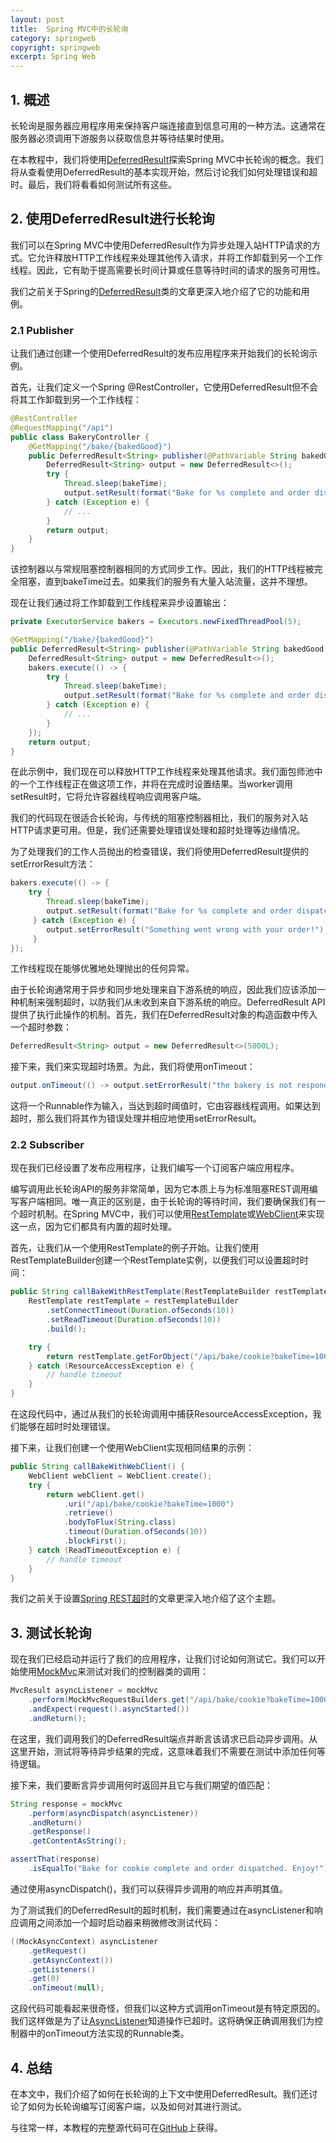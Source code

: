 ```yaml
---
layout: post
title:  Spring MVC中的长轮询
category: springweb
copyright: springweb
excerpt: Spring Web
---
```


## 1. 概述

长轮询是服务器应用程序用来保持客户端连接直到信息可用的一种方法。这通常在服务器必须调用下游服务以获取信息并等待结果时使用。

在本教程中，我们将使用[DeferredResult](https://docs.spring.io/spring-framework/docs/current/javadoc-api/org/springframework/web/context/request/async/DeferredResult.html)探索Spring MVC中长轮询的概念。我们将从查看使用DeferredResult的基本实现开始，然后讨论我们如何处理错误和超时。最后，我们将看看如何测试所有这些。 

## 2. 使用DeferredResult进行长轮询

我们可以在Spring MVC中使用DeferredResult作为异步处理入站HTTP请求的方式。它允许释放HTTP工作线程来处理其他传入请求，并将工作卸载到另一个工作线程。因此，它有助于提高需要长时间计算或任意等待时间的请求的服务可用性。

我们之前关于Spring的[DeferredResult](https://www.baeldung.com/spring-deferred-result)类的文章更深入地介绍了它的功能和用例。

### 2.1 Publisher

让我们通过创建一个使用DeferredResult的发布应用程序来开始我们的长轮询示例。 

首先，让我们定义一个Spring @RestController，它使用DeferredResult但不会将其工作卸载到另一个工作线程：

```java
@RestController
@RequestMapping("/api")
public class BakeryController {
    @GetMapping("/bake/{bakedGood}")
    public DeferredResult<String> publisher(@PathVariable String bakedGood, @RequestParam Integer bakeTime) {
        DeferredResult<String> output = new DeferredResult<>();
        try {
            Thread.sleep(bakeTime);
            output.setResult(format("Bake for %s complete and order dispatched. Enjoy!", bakedGood));
        } catch (Exception e) {
            // ...
        }
        return output;
    }
}
```

该控制器以与常规阻塞控制器相同的方式同步工作。因此，我们的HTTP线程被完全阻塞，直到bakeTime过去。如果我们的服务有大量入站流量，这并不理想。

现在让我们通过将工作卸载到工作线程来异步设置输出：

```java
private ExecutorService bakers = Executors.newFixedThreadPool(5);

@GetMapping("/bake/{bakedGood}")
public DeferredResult<String> publisher(@PathVariable String bakedGood, @RequestParam Integer bakeTime) {
    DeferredResult<String> output = new DeferredResult<>();
    bakers.execute(() -> {
        try {
            Thread.sleep(bakeTime);
            output.setResult(format("Bake for %s complete and order dispatched. Enjoy!", bakedGood));
        } catch (Exception e) {
            // ...
        }
    });
    return output;
}
```

在此示例中，我们现在可以释放HTTP工作线程来处理其他请求。我们面包师池中的一个工作线程正在做这项工作，并将在完成时设置结果。当worker调用setResult时，它将允许容器线程响应调用客户端。

我们的代码现在很适合长轮询，与传统的阻塞控制器相比，我们的服务对入站HTTP请求更可用。但是，我们还需要处理错误处理和超时处理等边缘情况。

为了处理我们的工作人员抛出的检查错误，我们将使用DeferredResult提供的setErrorResult方法：

```java
bakers.execute(() -> {
    try {
        Thread.sleep(bakeTime);
        output.setResult(format("Bake for %s complete and order dispatched. Enjoy!", bakedGood));
     } catch (Exception e) {
        output.setErrorResult("Something went wrong with your order!");
     }
});
```

工作线程现在能够优雅地处理抛出的任何异常。

由于长轮询通常用于异步和同步地处理来自下游系统的响应，因此我们应该添加一种机制来强制超时，以防我们从未收到来自下游系统的响应。DeferredResult API提供了执行此操作的机制。首先，我们在DeferredResult对象的构造函数中传入一个超时参数：

```java
DeferredResult<String> output = new DeferredResult<>(5000L);
```

接下来，我们来实现超时场景。为此，我们将使用onTimeout：

```java
output.onTimeout(() -> output.setErrorResult("the bakery is not responding in allowed time"));
```

这将一个Runnable作为输入，当达到超时阈值时，它由容器线程调用。如果达到超时，那么我们将其作为错误处理并相应地使用setErrorResult。

### 2.2 Subscriber

现在我们已经设置了发布应用程序，让我们编写一个订阅客户端应用程序。

编写调用此长轮询API的服务非常简单，因为它本质上与为标准阻塞REST调用编写客户端相同。唯一真正的区别是，由于长轮询的等待时间，我们要确保我们有一个超时机制。在Spring MVC中，我们可以使用[RestTemplate](https://www.baeldung.com/rest-template)或[WebClient](https://www.baeldung.com/spring-5-webclient)来实现这一点，因为它们都具有内置的超时处理。

首先，让我们从一个使用RestTemplate的例子开始。让我们使用RestTemplateBuilder创建一个RestTemplate实例，以便我们可以设置超时时间：

```java
public String callBakeWithRestTemplate(RestTemplateBuilder restTemplateBuilder) {
    RestTemplate restTemplate = restTemplateBuilder
        .setConnectTimeout(Duration.ofSeconds(10))
        .setReadTimeout(Duration.ofSeconds(10))
        .build();

    try {
        return restTemplate.getForObject("/api/bake/cookie?bakeTime=1000", String.class);
    } catch (ResourceAccessException e) {
        // handle timeout
    }
}
```

在这段代码中，通过从我们的长轮询调用中捕获ResourceAccessException，我们能够在超时时处理错误。

接下来，让我们创建一个使用WebClient实现相同结果的示例：

```java
public String callBakeWithWebClient() {
    WebClient webClient = WebClient.create();
    try {
        return webClient.get()
            .uri("/api/bake/cookie?bakeTime=1000")
            .retrieve()
            .bodyToFlux(String.class)
            .timeout(Duration.ofSeconds(10))
            .blockFirst();
    } catch (ReadTimeoutException e) {
        // handle timeout
    }
}
```

我们之前关于设置[Spring REST超时](https://www.baeldung.com/spring-rest-timeout)的文章更深入地介绍了这个主题。

## 3. 测试长轮询

现在我们已经启动并运行了我们的应用程序，让我们讨论如何测试它。我们可以开始使用[MockMvc](https://docs.spring.io/spring-framework/docs/current/javadoc-api/org/springframework/test/web/servlet/MockMvc.html)来测试对我们的控制器类的调用：

```java
MvcResult asyncListener = mockMvc
    .perform(MockMvcRequestBuilders.get("/api/bake/cookie?bakeTime=1000"))
    .andExpect(request().asyncStarted())
    .andReturn();
```

在这里，我们调用我们的DeferredResult端点并断言该请求已启动异步调用。从这里开始，测试将等待异步结果的完成，这意味着我们不需要在测试中添加任何等待逻辑。

接下来，我们要断言异步调用何时返回并且它与我们期望的值匹配：

```java
String response = mockMvc
    .perform(asyncDispatch(asyncListener))
    .andReturn()
    .getResponse()
    .getContentAsString();

assertThat(response)
    .isEqualTo("Bake for cookie complete and order dispatched. Enjoy!");
```

通过使用asyncDispatch()，我们可以获得异步调用的响应并声明其值。

为了测试我们的DeferredResult的超时机制，我们需要通过在asyncListener和响应调用之间添加一个超时启动器来稍微修改测试代码：

```java
((MockAsyncContext) asyncListener
    .getRequest()
    .getAsyncContext())
    .getListeners()
    .get(0)
    .onTimeout(null);
```

这段代码可能看起来很奇怪，但我们以这种方式调用onTimeout是有特定原因的。我们这样做是为了让[AsyncListener](https://docs.oracle.com/javaee/7/api/javax/servlet/AsyncListener.html)知道操作已超时。这将确保正确调用我们为控制器中的onTimeout方法实现的Runnable类。

## 4. 总结

在本文中，我们介绍了如何在长轮询的上下文中使用DeferredResult。我们还讨论了如何为长轮询编写订阅客户端，以及如何对其进行测试。

与往常一样，本教程的完整源代码可在[GitHub](https://github.com/tuyucheng7/taketoday-tutorial4j/tree/master/spring-web-modules)上获得。